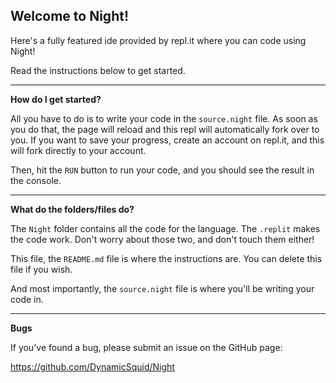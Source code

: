 ## Welcome to Night!

Here's a fully featured ide provided by repl.it where you can code using Night!

Read the instructions below to get started.

---

**How do I get started?**

All you have to do is to write your code in the `source.night` file. As soon as you do that, the page will reload and this repl will automatically fork over to you. If you want to save your progress, create an account on repl.it, and this will fork directly to your account.

Then, hit the `RUN` button to run your code, and you should see the result in the console.

---

**What do the folders/files do?**

The `Night` folder contains all the code for the language. The `.replit` makes the code work. Don't worry about those two, and don't touch them either!

This file, the `README.md` file is where the instructions are. You can delete this file if you wish.

And most importantly, the `source.night` file is where you'll be writing your code in.

---

**Bugs**

If you've found a bug, please submit an issue on the GitHub page:

https://github.com/DynamicSquid/Night
